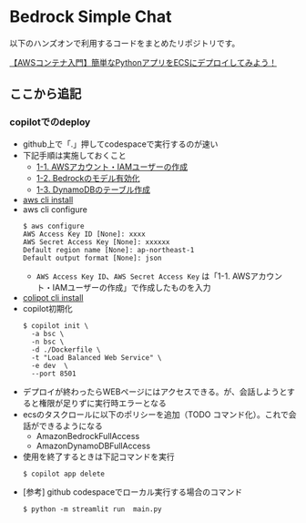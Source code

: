 # Bedrock Simple Chat

以下のハンズオンで利用するコードをまとめたリポジトリです。

[【AWSコンテナ入門】簡単なPythonアプリをECSにデプロイしてみよう！](https://qiita.com/minorun365/items/84bef6f06e450a310a6a)

## ここから追記
### copilotでのdeploy
- github上で「.」押してcodespaceで実行するのが速い
- 下記手順は実施しておくこと
  - [1-1. AWSアカウント・IAMユーザーの作成](https://qiita.com/minorun365/items/84bef6f06e450a310a6a#1-1-aws%E3%82%A2%E3%82%AB%E3%82%A6%E3%83%B3%E3%83%88iam%E3%83%A6%E3%83%BC%E3%82%B6%E3%83%BC%E3%81%AE%E4%BD%9C%E6%88%90) 
  - [1-2. Bedrockのモデル有効化](https://qiita.com/minorun365/items/84bef6f06e450a310a6a#1-2-bedrock%E3%81%AE%E3%83%A2%E3%83%87%E3%83%AB%E6%9C%89%E5%8A%B9%E5%8C%96)
  - [1-3. DynamoDBのテーブル作成](https://qiita.com/minorun365/items/84bef6f06e450a310a6a#1-3-dynamodb%E3%81%AE%E3%83%86%E3%83%BC%E3%83%96%E3%83%AB%E4%BD%9C%E6%88%90) 
- [aws cli install](https://docs.aws.amazon.com/ja_jp/cli/latest/userguide/getting-started-install.html)
- aws cli configure
  ```
  $ aws configure 
  AWS Access Key ID [None]: xxxx
  AWS Secret Access Key [None]: xxxxxx
  Default region name [None]: ap-northeast-1
  Default output format [None]: json
  ```
  - `AWS Access Key ID`、`AWS Secret Access Key` は「1-1. AWSアカウント・IAMユーザーの作成」で作成したものを入力
- [colipot cli install](https://aws.github.io/copilot-cli/ja/docs/getting-started/install)
- copilot初期化
  ```
  $ copilot init \
    -a bsc \
    -n bsc \
    -d ./Dockerfile \
    -t "Load Balanced Web Service" \
    -e dev  \
    --port 8501
  ```
- デプロイが終わったらWEBページにはアクセスできる。が、会話しようとすると権限が足りずに実行時エラーとなる
- ecsのタスクロールに以下のポリシーを追加（TODO コマンド化）。これで会話ができるようになる
  - AmazonBedrockFullAccess
  - AmazonDynamoDBFullAccess
- 使用を終了するときは下記コマンドを実行
  ```
  $ copilot app delete
  ```
- [参考] github codespaceでローカル実行する場合のコマンド
  ``` 
  $ python -m streamlit run  main.py
  ```
